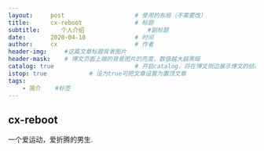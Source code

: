 ```yaml
---
layout:     post   				    # 使用的布局（不需要改）
title:      cx-reboot 				# 标题 
subtitle:      个人介绍                  #副标题
date:       2020-04-10 				# 时间
author:     cx 						# 作者
header-img:  	#这篇文章标题背景图片
header-mask:    # 博文页面上端的背景图片的亮度，数值越大越黑暗
catalog: true 						# 开启catalog，将在博文侧边展示博文的结构
istop: true            # 设为true可把文章设置为置顶文章
tags:
    - 简介	#标签
---
```


## cx-reboot
一个爱运动，爱折腾的男生.

